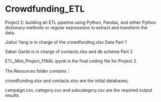 # Crowdfunding_ETL
Project 2: building an ETL pipeline using Python, Pandas, and either Python dictionary methods or regular expressions to extract and transform the data.

Jiahui Yang is in charge of the crowdfunding.xlsx Data Part 1

Saber Garibi is in charge of contacts.xlsx and db schema Part 2

ETL_Mini_Project_FINAL.ipynb is the final coding file for Project 2.

The Resources folder contains：

crowdfunding.xlsx and contacts.xlsx are the initial databases;

campaign.csv, category.csv and subcategory.csv are the required output results.
